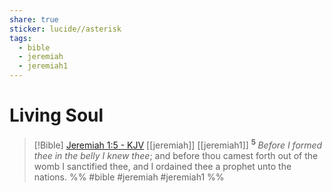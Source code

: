 ```yaml
---
share: true
sticker: lucide//asterisk
tags:
  - bible
  - jeremiah
  - jeremiah1
---
```



# Living Soul

> [!Bible] [Jeremiah 1:5 - KJV](https://bible-api.com/jer+1:5?translation=kjv) [[jeremiah]] [[jeremiah1]]
>  <sup> **5** </sup>*Before I formed thee in the belly I knew thee*; and before thou camest forth out of the womb I sanctified thee, and I ordained thee a prophet unto the nations.
 %% #bible #jeremiah #jeremiah1 %%